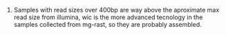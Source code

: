 1. Samples with read sizes over 400bp are way above the aproximate max read size from illumina, wic is the more advanced tecnology in the samples collected from mg-rast, so they are probably assembled.